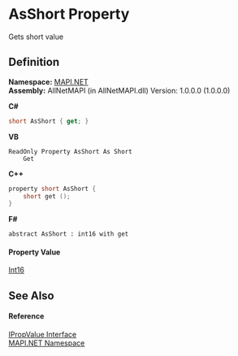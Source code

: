 # AsShort Property


Gets short value



## Definition
**Namespace:** <a href="5bef4637-66f8-16d4-e5f4-4d0da57a1538.md">MAPI.NET</a>  
**Assembly:** AllNetMAPI (in AllNetMAPI.dll) Version: 1.0.0.0 (1.0.0.0)

**C#**
``` C#
short AsShort { get; }
```
**VB**
``` VB
ReadOnly Property AsShort As Short
	Get
```
**C++**
``` C++
property short AsShort {
	short get ();
}
```
**F#**
``` F#
abstract AsShort : int16 with get
```



#### Property Value
<a href="https://learn.microsoft.com/dotnet/api/system.int16" target="_blank" rel="noopener noreferrer">Int16</a>

## See Also


#### Reference
<a href="2a268271-39cd-b9bd-d434-1bd1ce5d3066.md">IPropValue Interface</a>  
<a href="5bef4637-66f8-16d4-e5f4-4d0da57a1538.md">MAPI.NET Namespace</a>  
